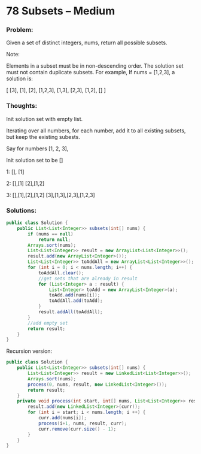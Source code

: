 # 78 Subsets – Medium


### Problem:



Given a set of distinct integers, nums, return all possible subsets.

Note:

Elements in a subset must be in non-descending order.
The solution set must not contain duplicate subsets.
For example,
If nums = [1,2,3], a solution is:

[
  [3],
  [1],
  [2],
  [1,2,3],
  [1,3],
  [2,3],
  [1,2],
  []
]

### Thoughts:



Init solution set with empty list.

Iterating over all numbers, for each number, add it to all existing subsets, but keep the existing subests.

Say for numbers [1, 2, 3],

Init solution set to be []

1: [],    [1]

2: [],[1]    [2],[1,2]

3: [],[1],[2],[1,2]   [3],[1,3],[2,3],[1,2,3]


### Solutions:



```java
public class Solution {
    public List<List<Integer>> subsets(int[] nums) {
        if (nums == null)
            return null;
        Arrays.sort(nums);
        List<List<Integer>> result = new ArrayList<List<Integer>>();
        result.add(new ArrayList<Integer>());
        List<List<Integer>> toAddAll = new ArrayList<List<Integer>>();
        for (int i = 0; i < nums.length; i++) {
            toAddAll.clear();
            //get sets that are already in result
            for (List<Integer> a : result) {
                List<Integer> toAdd = new ArrayList<Integer>(a);
                toAdd.add(nums[i]);
                toAddAll.add(toAdd);
            }
            result.addAll(toAddAll);
        }
        //add empty set
        return result;
    }
}
```
Recursion version:

```java
public class Solution {
    public List<List<Integer>> subsets(int[] nums) {
        List<List<Integer>> result = new LinkedList<List<Integer>>();
        Arrays.sort(nums);
        process(0, nums, result, new LinkedList<Integer>());
        return result;
    }
    private void process(int start, int[] nums, List<List<Integer>> result, List<Integer> curr) {
        result.add(new LinkedList<Integer>(curr));
        for (int i = start; i < nums.length; i ++) {
            curr.add(nums[i]);
            process(i+1, nums, result, curr);
            curr.remove(curr.size() - 1);
        }
    }
}
```